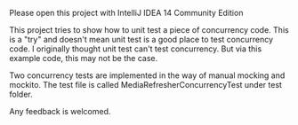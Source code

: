Please open this project with IntelliJ IDEA 14 Community Edition

This project tries to show how to unit test a piece of concurrency code. This is a "try" and doesn't mean unit test is a good place to test concurrency code. I originally thought unit test can't test concurrency. But via this example code, this may not be the case.

Two concurrency tests are implemented in the way of manual mocking and mockito. The test file is called MediaRefresherConcurrencyTest under test folder.

Any feedback is welcomed.